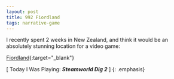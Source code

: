 ```yaml
---
layout: post
title: 992 Fiordland
tags: narrative-game
---
```

I recently spent 2 weeks in New Zealand, and think it would be an absolutely stunning location for a video game:

[Fiordland](https://en.wikipedia.org/wiki/Fiordland){:target="_blank"}

[ Today I Was Playing: ***Steamworld Dig 2*** ]
{: .emphasis}
